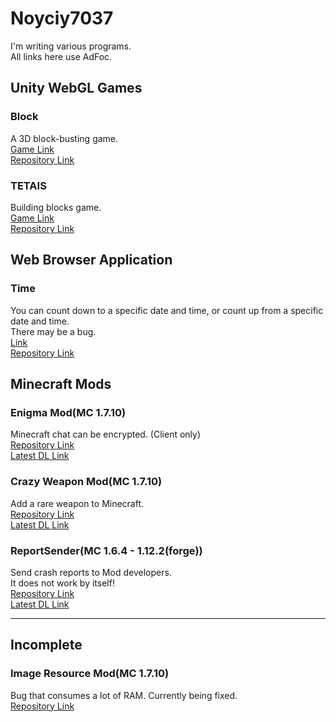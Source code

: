 # Noyciy7037
I'm writing various programs.  
All links here use AdFoc.

## Unity WebGL Games
### Block
A 3D block-busting game.  
[Game Link](http://s.noyciy.ga/70540681256857 "Block")  
[Repository Link](http://s.noyciy.ga/70540681257017 "Block-Repository")  

### TETAIS
Building blocks game.  
[Game Link](http://s.noyciy.ga/70540681257020 "TETAIS")  
[Repository Link](http://s.noyciy.ga/70540681257038 "TETAIS-Repository")  

## Web Browser Application
### Time
You can count down to a specific date and time, or count up from a specific date and time.  
There may be a bug.  
[Link](http://s.noyciy.ga/70540681257040 "Time")  
[Repository Link](http://s.noyciy.ga/70540681257056 "Time-Repository")  

## Minecraft Mods
### Enigma Mod(MC 1.7.10)
Minecraft chat can be encrypted. (Client only)  
[Repository Link](http://s.noyciy.ga/70540681257067 "Enigma Mod-Repository")  
[Latest DL Link](http://s.noyciy.ga/70540681257079 "Enigma Mod-Latest DL Link")

### Crazy Weapon Mod(MC 1.7.10)
Add a rare weapon to Minecraft.  
[Repository Link](http://s.noyciy.ga/70540681257095 "Crazy Weapon Mod-Repository")  
[Latest DL Link](http://s.noyciy.ga/70540681257108 "Crazy Weapon Mod-Latest DL Link")

### ReportSender(MC 1.6.4 - 1.12.2(forge))
Send crash reports to Mod developers.  
It does not work by itself!  
[Repository Link](http://s.noyciy.ga/70540681257130 "ReportSender-Repository")  
[Latest DL Link](http://s.noyciy.ga/70540681257148 "ReportSender-Latest DL Link")

***
## Incomplete
### Image Resource Mod(MC 1.7.10)
Bug that consumes a lot of RAM. Currently being fixed.  
[Repository Link](http://s.noyciy.ga/70540681257110 "Image Resource Mod-Repository")  
